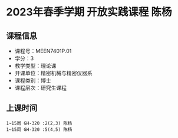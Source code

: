 # 2023年春季学期 开放实践课程 陈杨






## 课程信息

- 课程号：MEEN7401P.01
- 学分：3
- 教学类型：理论课
- 开课单位：精密机械与精密仪器系
- 课程类别：博士
- 课程层次：研究生课程

## 上课时间

```
1~15周 GH-320 :2(2,3) 陈杨
1~15周 GH-320 :5(4,5) 陈杨
```

